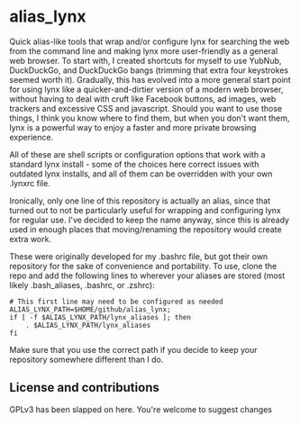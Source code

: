 # alias_lynx
Quick alias-like tools that wrap and/or configure lynx for searching the web from the command line and making lynx more user-friendly as a general web browser. To start with, I created shortcuts for myself to use YubNub, DuckDuckGo, and DuckDuckGo bangs (trimming that extra four keystrokes seemed worth it). Gradually, this has evolved into a more general start point for using lynx like a quicker-and-dirtier version of a modern web browser, without having to deal with cruft like Facebook buttons, ad images, web trackers and excessive CSS and javascript. Should you want to use those things, I think you know where to find them, but when you don't want them, lynx is a powerful way to enjoy a faster and more private browsing experience.

All of these are shell scripts or configuration options that work with a standard lynx install - some of the choices here correct issues with outdated lynx installs, and all of them can be overridden with your own .lynxrc file.

Ironically, only one line of this repository is actually an alias, since that turned out to not be particularly useful for wrapping and configuring lynx for regular use. I've decided to keep the name anyway, since this is already used in enough places that moving/renaming the repository would create extra work.

These were originally developed for my .bashrc file, but got their own repository for the sake of convenience and portability. To use, clone the repo and add the following lines to wherever your aliases are stored (most likely .bash_aliases, .bashrc, or .zshrc):

```
# This first line may need to be configured as needed
ALIAS_LYNX_PATH=$HOME/github/alias_lynx;
if [ -f $ALIAS_LYNX_PATH/lynx_aliases ]; then
    . $ALIAS_LYNX_PATH/lynx_aliases
fi
```

Make sure that you use the correct path if you decide to keep your repository somewhere different than I do.

## License and contributions
GPLv3 has been slapped on here. You're welcome to suggest changes 
